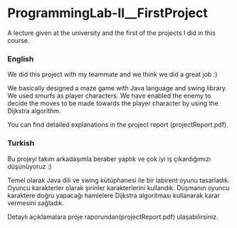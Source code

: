 # ProgrammingLab-II__FirstProject
A lecture given at the university and the first of the projects I did in this course.

### English ###
We did this project with my teammate and we think we did a great job :)

We basically designed a maze game with Java language and swing library. We used smurfs as player characters. We have enabled the enemy to decide the moves to be made towards the player character by using the Dijkstra algorithm.

You can find detailed explanations in the project report (projectReport.pdf).

### Turkish ###

Bu projeyi takım arkadaşımla beraber yaptık ve çok iyi iş çıkardığımızı düşünüyoruz :)

Temel olarak Java dili ve swing kütüphanesi ile bir labirent oyunu tasarladık. Oyuncu karakterler olarak şirinler karakterlerini kullandık. Düşmanın oyuncu karaktere doğru yapacağı hamlelere Dijkstra algoritması kullanarak karar vermesini sağladık.

Detaylı açıklamalara proje raporundan(projectReport.pdf) ulaşabilirsiniz.
